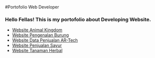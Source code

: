 #Portofolio Web Developer
### Hello Fellas! This is my portofolio about Developing Website.

- [Website Animal Kingdom](https://github.com/ammardarma/Animal-Kingdom-Web)
- [Website Pengenalan Burung](https://github.com/ammardarma/Website-Perkenalan-Burung)
- [Website Data Penjualan AR-Tech]()
- [Website Penjualan Sayur](https://github.com/ammardarma/Website-Penjualan-Sayur)
- [Website Tanaman Herbal](https://github.com/ammardarma/Website-Herbal-Plants)

